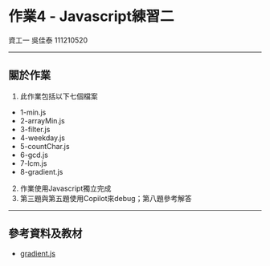 # 作業4 - Javascript練習二
資工一 吳佳泰 111210520

---

## 關於作業

1. 此作業包括以下七個檔案
* 1-min.js
* 2-arrayMin.js
* 3-filter.js
* 4-weekday.js
* 5-countChar.js
* 6-gcd.js
* 7-lcm.js
* 8-gradient.js
2. 作業使用Javascript獨立完成
3. 第三題與第五題使用Copilot來debug；第八題參考解答

---

## 參考資料及教材

* [gradient.js](https://github.com/ccc112b/html2denojs/blob/master/01-%E5%89%8D%E7%AB%AF/03-js/04-function/gradient.js)